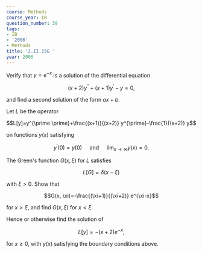 ```yaml
---
course: Methods
course_year: IB
question_number: 39
tags:
- IB
- '2006'
- Methods
title: '2.II.15G '
year: 2006
---
```



Verify that $y=e^{-x}$ is a solution of the differential equation

$$(x+2) y^{\prime \prime}+(x+1) y^{\prime}-y=0,$$

and find a second solution of the form $a x+b$.

Let $L$ be the operator

$$L[y]=y^{\prime \prime}+\frac{(x+1)}{(x+2)} y^{\prime}-\frac{1}{(x+2)} y$$

on functions $y(x)$ satisfying

$$y^{\prime}(0)=y(0) \quad \text { and } \quad \lim _{x \rightarrow \infty} y(x)=0 .$$

The Green's function $G(x, \xi)$ for $L$ satisfies

$$L[G]=\delta(x-\xi)$$

with $\xi>0$. Show that

$$G(x, \xi)=-\frac{(\xi+1)}{(\xi+2)} e^{\xi-x}$$

for $x>\xi$, and find $G(x, \xi)$ for $x<\xi$.

Hence or otherwise find the solution of

$$L[y]=-(x+2) e^{-x},$$

for $x \geqslant 0$, with $y(x)$ satisfying the boundary conditions above.